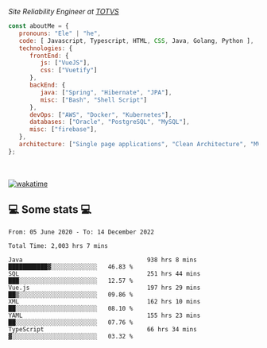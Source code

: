 <p><em>Site Reliability Engineer at <a href="https://www.totvs.com/">TOTVS</a></br>
</em></p>


```javascript
const aboutMe = {
   pronouns: "Ele" | "he",
   code: [ Javascript, Typescript, HTML, CSS, Java, Golang, Python ],
   technologies: {
      frontEnd: {
         js: ["VueJS"],
         css: ["Vuetify"]
      },
      backEnd: {
         java: ["Spring", "Hibernate", "JPA"],
         misc: ["Bash", "Shell Script"]
      },
      devOps: ["AWS", "Docker", "Kubernetes"],
      databases: ["Oracle", "PostgreSQL", "MySQL"],
      misc: ["firebase"],
   },
   architecture: ["Single page applications", "Clean Architecture", "MVC", "Microservices"],
};
```
</br></br>
[![wakatime](https://wakatime.com/badge/user/a3a8ed06-d304-4d6b-bc86-4adc418cdea7.svg)](https://wakatime.com/@a3a8ed06-d304-4d6b-bc86-4adc418cdea7)
<h2>💻 Some stats 💻</h2>

<!--START_SECTION:waka-->

```text
From: 05 June 2020 - To: 14 December 2022

Total Time: 2,003 hrs 7 mins

Java                                   938 hrs 8 mins  ███████████▓░░░░░░░░░░░░░   46.83 %
SQL                                    251 hrs 44 mins ███░░░░░░░░░░░░░░░░░░░░░░   12.57 %
Vue.js                                 197 hrs 29 mins ██▒░░░░░░░░░░░░░░░░░░░░░░   09.86 %
XML                                    162 hrs 10 mins ██░░░░░░░░░░░░░░░░░░░░░░░   08.10 %
YAML                                   155 hrs 23 mins ██░░░░░░░░░░░░░░░░░░░░░░░   07.76 %
TypeScript                             66 hrs 34 mins  ▓░░░░░░░░░░░░░░░░░░░░░░░░   03.32 %
```

<!--END_SECTION:waka-->
